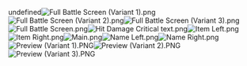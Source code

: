 undefined![Full Battle Screen (Variant 1).png](https://raw.githubusercontent.com/Klokinator/FE-Repo/main/BGs,%20Interface%20Elements/Battle%20Frames%20&%20Backgrounds/%7BCynon%7D%20Velvet%20Battle%20Screen/Full%20Battle%20Screen%20(Variant%201).png "Full Battle Screen (Variant 1).png")![Full Battle Screen (Variant 2).png](https://raw.githubusercontent.com/Klokinator/FE-Repo/main/BGs,%20Interface%20Elements/Battle%20Frames%20&%20Backgrounds/%7BCynon%7D%20Velvet%20Battle%20Screen/Full%20Battle%20Screen%20(Variant%202).png "Full Battle Screen (Variant 2).png")![Full Battle Screen (Variant 3).png](https://raw.githubusercontent.com/Klokinator/FE-Repo/main/BGs,%20Interface%20Elements/Battle%20Frames%20&%20Backgrounds/%7BCynon%7D%20Velvet%20Battle%20Screen/Full%20Battle%20Screen%20(Variant%203).png "Full Battle Screen (Variant 3).png")![Full Battle Screen.png](https://raw.githubusercontent.com/Klokinator/FE-Repo/main/BGs,%20Interface%20Elements/Battle%20Frames%20&%20Backgrounds/%7BCynon%7D%20Velvet%20Battle%20Screen/Full%20Battle%20Screen.png "Full Battle Screen.png")![Hit Damage Critical text.png](https://raw.githubusercontent.com/Klokinator/FE-Repo/main/BGs,%20Interface%20Elements/Battle%20Frames%20&%20Backgrounds/%7BCynon%7D%20Velvet%20Battle%20Screen/Hit%20Damage%20Critical%20text.png "Hit Damage Critical text.png")![Item Left.png](https://raw.githubusercontent.com/Klokinator/FE-Repo/main/BGs,%20Interface%20Elements/Battle%20Frames%20&%20Backgrounds/%7BCynon%7D%20Velvet%20Battle%20Screen/Item%20Left.png "Item Left.png")![Item Right.png](https://raw.githubusercontent.com/Klokinator/FE-Repo/main/BGs,%20Interface%20Elements/Battle%20Frames%20&%20Backgrounds/%7BCynon%7D%20Velvet%20Battle%20Screen/Item%20Right.png "Item Right.png")![Main.png](https://raw.githubusercontent.com/Klokinator/FE-Repo/main/BGs,%20Interface%20Elements/Battle%20Frames%20&%20Backgrounds/%7BCynon%7D%20Velvet%20Battle%20Screen/Main.png "Main.png")![Name Left.png](https://raw.githubusercontent.com/Klokinator/FE-Repo/main/BGs,%20Interface%20Elements/Battle%20Frames%20&%20Backgrounds/%7BCynon%7D%20Velvet%20Battle%20Screen/Name%20Left.png "Name Left.png")![Name Right.png](https://raw.githubusercontent.com/Klokinator/FE-Repo/main/BGs,%20Interface%20Elements/Battle%20Frames%20&%20Backgrounds/%7BCynon%7D%20Velvet%20Battle%20Screen/Name%20Right.png "Name Right.png")![Preview (Variant 1).PNG](https://raw.githubusercontent.com/Klokinator/FE-Repo/main/BGs,%20Interface%20Elements/Battle%20Frames%20&%20Backgrounds/%7BCynon%7D%20Velvet%20Battle%20Screen/Preview%20(Variant%201).PNG "Preview (Variant 1).PNG")![Preview (Variant 2).PNG](https://raw.githubusercontent.com/Klokinator/FE-Repo/main/BGs,%20Interface%20Elements/Battle%20Frames%20&%20Backgrounds/%7BCynon%7D%20Velvet%20Battle%20Screen/Preview%20(Variant%202).PNG "Preview (Variant 2).PNG")![Preview (Variant 3).PNG](https://raw.githubusercontent.com/Klokinator/FE-Repo/main/BGs,%20Interface%20Elements/Battle%20Frames%20&%20Backgrounds/%7BCynon%7D%20Velvet%20Battle%20Screen/Preview%20(Variant%203).PNG "Preview (Variant 3).PNG")